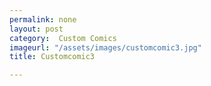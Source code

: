 ```yaml
---
permalink: none
layout: post
category:  Custom Comics
imageurl: "/assets/images/customcomic3.jpg"
title: Customcomic3

---
```

